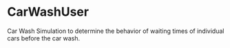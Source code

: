 # CarWashUser
Car Wash Simulation to determine the behavior of waiting times of individual cars before the car wash.
